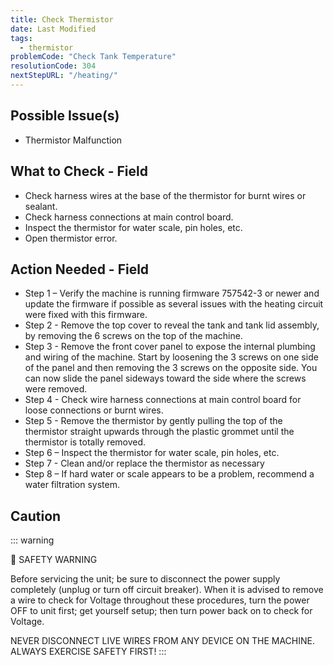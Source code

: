 ```yaml
---
title: Check Thermistor 
date: Last Modified 
tags:
  - thermistor
problemCode: "Check Tank Temperature"
resolutionCode: 304
nextStepURL: "/heating/"
---
```

## Possible Issue(s)

- Thermistor Malfunction

## What to Check - Field

- Check harness wires at the base of the thermistor for burnt wires or sealant.
- Check harness connections at main control board.
- Inspect the thermistor for water scale, pin holes, etc.
- Open thermistor error.

## Action Needed - Field

- Step 1 – Verify the machine is running firmware 757542-3 or newer and update the firmware if possible as several issues with the heating circuit were fixed with this firmware.
- Step 2 - Remove the top cover to reveal the tank and tank lid assembly, by removing the 6 screws on the top of the machine.
- Step 3 - Remove the front cover panel to expose the internal plumbing and wiring of the machine. Start by loosening the 3 screws on one side of the panel and then removing the 3 screws on the opposite side. You can now slide the panel sideways toward the side where the screws were removed.
- Step 4 - Check wire harness connections at main control board for loose connections or burnt wires.
- Step 5 - Remove the thermistor by gently pulling the top of the thermistor straight upwards through the plastic grommet until the thermistor is totally removed.
- Step 6 – Inspect the thermistor for water scale, pin holes, etc.
- Step 7 - Clean and/or replace the thermistor as necessary
- Step 8 – If hard water or scale appears to be a problem, recommend a water filtration system.

## Caution 

::: warning

🛑 SAFETY WARNING

Before servicing the unit; be sure to disconnect the power supply completely (unplug or turn off circuit breaker). When it is advised to remove a wire to check for Voltage throughout these procedures, turn the power OFF to unit first; get yourself setup; then turn power back on to check for Voltage. 

NEVER DISCONNECT LIVE WIRES FROM ANY DEVICE ON THE MACHINE. ALWAYS EXERCISE SAFETY FIRST!
:::
